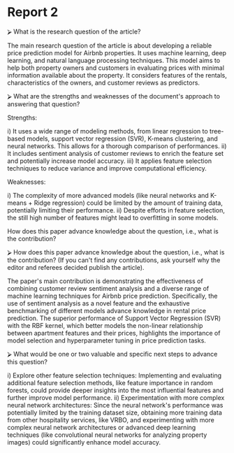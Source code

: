 # Report 2


⮚ What is the research question of the article?

The main research question of the article is about developing a reliable price prediction model for Airbnb properties. It uses machine learning, deep learning, and natural language processing techniques. This model aims to help both property owners and customers in evaluating prices with minimal information available about the property. It considers features of the rentals, characteristics of the owners, and customer reviews as predictors.

⮚ What are the strengths and weaknesses of the document's approach to answering that question?

Strengths:

i) It uses a wide range of modeling methods, from linear regression to tree-based models, support vector regression (SVR), K-means clustering, and neural networks. This allows for a thorough comparison of performances.
ii) It includes sentiment analysis of customer reviews to enrich the feature set and potentially increase model accuracy.
iii) It applies feature selection techniques to reduce variance and improve computational efficiency.

Weaknesses:

i) The complexity of more advanced models (like neural networks and K-means + Ridge regression) could be limited by the amount of training data, potentially limiting their performance.
ii) Despite efforts in feature selection, the still high number of features might lead to overfitting in some models.

How does this paper advance knowledge about the question, i.e., what is the contribution?

⮚ How does this paper advance knowledge about the question, i.e., what is the contribution? (If you can't find any contributions, ask yourself why the editor and referees decided publish the article).

The paper's main contribution is demonstrating the effectiveness of combining customer review sentiment analysis and a diverse range of machine learning techniques for Airbnb price prediction. Specifically, the use of sentiment analysis as a novel feature and the exhaustive benchmarking of different models advance knowledge in rental price prediction. The superior performance of Support Vector Regression (SVR) with the RBF kernel, which better models the non-linear relationship between apartment features and their prices, highlights the importance of model selection and hyperparameter tuning in price prediction tasks.

⮚ What would be one or two valuable and specific next steps to advance this question?

i) Explore other feature selection techniques: Implementing and evaluating additional feature selection methods, like feature importance in random forests, could provide deeper insights into the most influential features and further improve model performance.
ii) Experimentation with more complex neural network architectures: Since the neural network's performance was potentially limited by the training dataset size, obtaining more training data from other hospitality services, like VRBO, and experimenting with more complex neural network architectures or advanced deep learning techniques (like convolutional neural networks for analyzing property images) could significantly enhance model accuracy.